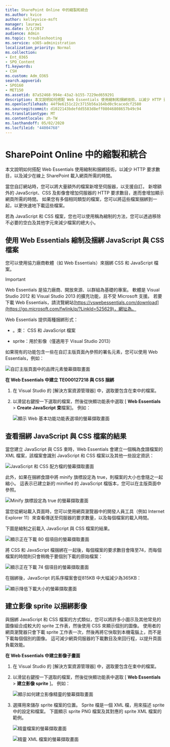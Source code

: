 ```yaml
---
title: SharePoint Online 中的縮製和統合
ms.author: kvice
author: kelleyvice-msft
manager: laurawi
ms.date: 3/1/2017
audience: Admin
ms.topic: troubleshooting
ms.service: o365-administration
localization_priority: Normal
ms.collection:
- Ent_O365
- SPO_Content
f1.keywords:
- CSH
ms.custom: Adm_O365
search.appverid:
- SPO160
- MET150
ms.assetid: 87a52468-994e-43a2-b155-7229ed659291
description: 本文說明如何搭配 Web Essentials 使用縮制和捆綁技術，以減少 HTTP 要求數目，以及減少在線上 SharePoint 載入網頁所需的時間。
ms.openlocfilehash: 44f9e6151c22c3715b56a164bd0c9cacedcf2580
ms.sourcegitcommit: d1022143bdefdd5583d8eff08046808657b49c94
ms.translationtype: MT
ms.contentlocale: zh-TW
ms.lasthandoff: 05/02/2020
ms.locfileid: "44004768"
---
```

# <a name="minification-and-bundling-in-sharepoint-online"></a>SharePoint Online 中的縮製和統合

本文說明如何搭配 Web Essentials 使用縮制和捆綁技術，以減少 HTTP 要求數目，以及減少在線上 SharePoint 載入網頁所需的時間。
  
當您自訂網站時，您可以將大量額外的檔案新增至伺服器，以支援自訂。 新增額外的 JavaScript、CSS 及影像會增加伺服器的 HTTP 要求數目，進而會增加顯示網頁所需的時間。 如果您有多個相同類型的檔案，您可以將這些檔案捆綁到一起，以更快速地下載這些檔案。
  
若為 JavaScript 和 CSS 檔案，您也可以使用稱為縮制的方法，您可以透過移除不必要的空白及其他字元來減少檔案的總大小。
  
## <a name="minification-and-bundling-javascript-and-css-files-with-web-essentials"></a>使用 Web Essentials 縮制及捆綁 JavaScript 與 CSS 檔案

您可以使用協力廠商軟體（如 Web Essentials）來捆綁 CSS 和 JavaScript 檔案。
  
> [!IMPORTANT]
> Web Essentials 是協力廠商、開放來源、以群組為基礎的專案。 軟體是 Visual Studio 2012 和 Visual Studio 2013 的擴充功能，且不受 Microsoft 支援。 若要下載 Web Essentials，請流覽網站[https://vswebessentials.com/download](https://go.microsoft.com/fwlink/p/?LinkId=525629)，網址為。 
  
Web Essentials 提供兩種捆綁形式：
  
- 。束： CSS 和 JavaScript 檔案
    
- sprite：用於影像（僅適用于 Visual Studio 2013）
    
如果現有的功能包含一些在自訂主版頁面內參照的署名元素，您可以使用 Web Essentials，例如：
  
![自訂主版頁面中的品牌元素螢幕擷取畫面](media/3a6eba36-973d-482b-8556-a9394b8ba19f.png)
  
 **在 Web Essentials 中建立 TE000127218 與 CSS 捆綁**
  
1. 在 Visual Studio 的 [解決方案資源管理器] 中，選取要包含在束中的檔案。
    
2. 以滑鼠右鍵按一下選取的檔案，然後從快顯功能表中選取 [ **Web Essentials** \> **Create JavaScript 束**檔案]。 例如： 
    
    ![顯示 Web 基本功能功能表選項的螢幕擷取畫面](media/41aac84c-4538-4f78-b454-46e651f868a3.png)
  
## <a name="viewing-the-results-of-bundling-javascript-and-css-files"></a>查看捆綁 JavaScript 與 CSS 檔案的結果

當您建立 JavaScript 與 CSS 束時，Web Essentials 會建立一個稱為食譜檔案的 XML 檔案，該檔案會識別 JavaScript 和 CSS 檔案以及其他一些設定資訊： 
  
![JavaScript 和 CSS 配方檔的螢幕擷取畫面](media/7ba891f8-52d8-467b-a0f6-b062dd1137a4.png)
  
此外，如果在捆綁食譜中將 minify 旗標設定為 true，則檔案的大小也會隨之一起縮小。 這表示已建立新的 minified 的 JavaScript 檔版本，您可以在主版頁面中參照。
  
![Minify 旗標設定為 true 的螢幕擷取畫面](media/50523af2-6412-4117-ac3d-5bd26f6d562e.png)
  
當您從網站載入頁面時，您可以使用網頁瀏覽器中的開發人員工具（例如 Internet Explorer 11）來查看傳送至伺服器的要求數量，以及每個檔案的載入時間。
  
下圖是縮制之前載入 JavaScript 與 CSS 檔案的結果。
  
![顯示正在下載 80 個項目的螢幕擷取畫面](media/e2df3912-1923-46e6-8cf2-3015a31554e1.png)
  
將 CSS 和 JavaScript 檔捆綁在一起後，每個檔案的要求數目會降至74，而每個檔案的時間則只會稍晚于要個別下載的原始檔案：
  
![顯示正在下載 74 個項目的螢幕擷取畫面](media/686c4387-70e8-4a74-9d45-059f33a91184.png)
  
在捆綁後，JavaScript 的系序檔案會從815KB 中大幅減少為365KB：
  
![顯示降低下載大小的螢幕擷取畫面](media/5e7dbd98-faff-4f68-b320-108fb252e395.png)
  
## <a name="bundling-images-by-creating-an-image-sprite"></a>建立影像 sprite 以捆綁影像

與捆綁 JavaScript 和 CSS 檔案的方式類似，您可以將許多小圖示及其他常見的圖像組合成較大的 sprite 工作表，然後使用 CSS 來顯示個別的圖像。 使用者的網頁瀏覽器只會下載 sprite 工作表一次，然後再將它快取到本機電腦上，而不是下載每個個別的圖像。 這可減少網頁伺服器的下載數目及來回行程，以提升頁面負載效能。
  
 **在 Web Essentials 中建立影像子畫面**
  
1. 在 Visual Studio 的 [解決方案資源管理器] 中，選取要包含在束中的檔案。
    
2. 以滑鼠右鍵按一下選取的檔案，然後從快顯功能表中選取 [ **Web Essentials** \> **建立影像 sprite** ]。 例如： 
    
    ![顯示如何建立影像精靈的螢幕擷取畫面](media/de0fe741-4ef7-4e3b-bafa-ef9f4822dac6.png)
  
3. 選擇用來儲存 sprite 檔案的位置。 Sprite 檔是一個 XML 檔，用來描述 sprite 中的設定和檔案。 下圖顯示 sprite PNG 檔案及其對應的 sprite XML 檔案的範例。
    
    ![精靈檔案的螢幕擷取畫面](media/0876bb2a-d1b9-4169-8e95-9c290d628d90.png)
  
    ![精靈 XML 檔案的螢幕擷取畫面](media/d1f94776-280d-4d56-abb5-384f145d9989.png)
  

